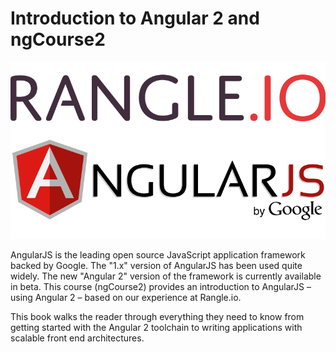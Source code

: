 # Introduction to Angular 2 and ngCourse2

![ngcourse2](./handout/images/rangular.png "Rangle + Angular = Rangular")

AngularJS is the leading open source JavaScript application framework backed by Google. The "1.x" version of AngularJS has been used quite widely. The new "Angular 2" version of the framework is currently available in beta. This course (ngCourse2) provides an introduction to AngularJS – using Angular 2 – based on our experience at Rangle.io.

This book walks the reader through everything they need to know from getting
started with the Angular 2 toolchain to writing applications with scalable
front end architectures.
